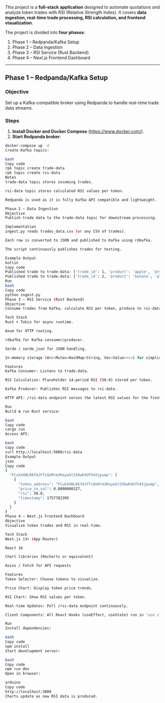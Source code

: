 This project is a **full-stack application** designed to automate quotations and analyze token trades with RSI (Relative Strength Index). It covers **data ingestion, real-time trade processing, RSI calculation, and frontend visualization**.

The project is divided into **four phases**:

1. Phase 1 – Redpanda/Kafka Setup  
2. Phase 2 – Data Ingestion  
3. Phase 3 – RSI Service (Rust Backend)  
4. Phase 4 – Next.js Frontend Dashboard  

---

## Phase 1 – Redpanda/Kafka Setup

### Objective
Set up a Kafka-compatible broker using Redpanda to handle real-time trade data streams.

### Steps
1. **Install Docker and Docker Compose** (https://www.docker.com/).  
2. **Start Redpanda broker**:

```bash
docker-compose up -d
Create Kafka topics:

bash
Copy code
rpk topic create trade-data
rpk topic create rsi-data
Notes
trade-data topic stores incoming trades.

rsi-data topic stores calculated RSI values per token.

Redpanda is used as it is fully Kafka API compatible and lightweight.

Phase 2 – Data Ingestion
Objective
Publish trade data to the trade-data topic for downstream processing.

Implementation
ingest.py reads trades_data.csv (or any CSV of trades).

Each row is converted to JSON and published to Kafka using rdkafka.

The script continuously publishes trades for testing.

Example Output
kotlin
Copy code
Published trade to trade-data: {'trade_id': 1, 'product': 'apple', 'qty': 10, 'price': 15}
Published trade to trade-data: {'trade_id': 2, 'product': 'banana', 'qty': 5, 'price': 8}
Run
bash
Copy code
python ingest.py
Phase 3 – RSI Service (Rust Backend)
Objective
Consume trades from Kafka, calculate RSI per token, produce to rsi-data, and expose via HTTP API.

Tech Stack
Rust + Tokio for async runtime.

Axum for HTTP routing.

rdkafka for Kafka consumer/producer.

Serde / serde_json for JSON handling.

In-memory storage (Arc<Mutex<HashMap<String, Vec<Value>>>>) for simplicity.

Features
Kafka Consumer: Listens to trade-data.

RSI Calculation: Placeholder 14-period RSI (50.0) stored per token.

Kafka Producer: Publishes RSI messages to rsi-data.

HTTP API: /rsi-data endpoint serves the latest RSI values for the frontend.

Run
Build & run Rust service:

bash
Copy code
cargo run
Access API:

bash
Copy code
curl http://localhost:5000/rsi-data
Example Output
json
Copy code
{
  "FCuk4XWLR6fAJFTcQoMrm3KeywSt2X6wK4Ufh4Xjpump": [
    {
      "token_address": "FCuk4XWLR6fAJFTcQoMrm3KeywSt2X6wK4Ufh4Xjpump",
      "price_in_sol": 0.0000000327,
      "rsi": 50.0,
      "timestamp": 1757782395
    }
  ]
}
Phase 4 – Next.js Frontend Dashboard
Objective
Visualize token trades and RSI in real-time.

Tech Stack
Next.js 13+ (App Router)

React 18

Chart libraries (Recharts or equivalent)

Axios / Fetch for API requests

Features
Token Selector: Choose tokens to visualize.

Price Chart: Display token price trends.

RSI Chart: Show RSI values per token.

Real-time Updates: Poll /rsi-data endpoint continuously.

Client Components: All React Hooks (useEffect, useState) run in "use client" components.

Run
Install dependencies:

bash
Copy code
npm install
Start development server:

bash
Copy code
npm run dev
Open in browser:

arduino
Copy code
http://localhost:3000
Charts update as new RSI data is produced.

